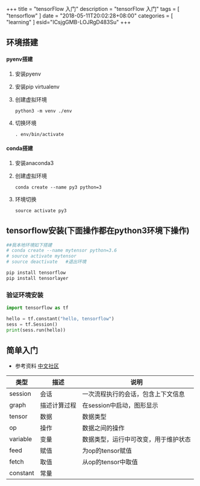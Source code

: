 +++
title = "tensorFlow 入门"
description = "tensorFlow 入门"
tags = [
    "tensorflow"
]
date = "2018-05-11T20:02:28+08:00"
categories = [
    "learning"
]
esid="ICsjgGMB-LOJRgD483Su"
+++
## 环境搭建

#### pyenv搭建

1. 安装pyenv
1. 安装pip  virtualenv
1. 创建虚拟环境

	`
	python3 -m venv ./env
	`

1. 切换环境

	`
	. env/bin/activate
	`

#### conda搭建
1. 安装anaconda3
1. 创建虚拟环境

	`
	conda create --name py3 python=3
	`
1. 环境切换

	`
	source activate py3
	`

## tensorflow安装(下面操作都在python3环境下操作)

```sh
##我本地环境如下搭建
# conda create --name mytensor python=3.6
# source activate mytensor
# source deactivate   #退出环境

pip install tensorflow
pip install tensorlayer

```

### 验证环境安装

```python
import tensorflow as tf

hello = tf.constant("hello, tensorflow")
sess = tf.Session()
print(sess.run(hello))

```

## 简单入门
* 参考资料 [中文社区](http://www.tensorfly.cn/)

| 类型 | 描述 | 说明
| --- | --- |---
| session | 会话 | 一次流程执行的会话，包含上下文信息
| graph | 描述计算过程 | 在session中启动，图形显示
| tensor | 数据 | 数据类型
| op   | 操作 | 数据之间的操作
| variable | 变量 | 数据类型，运行中可改变，用于维护状态
| feed | 赋值 | 为op的tensor赋值
| fetch | 取值 | 从op的tensor中取值
| constant | 常量 |


